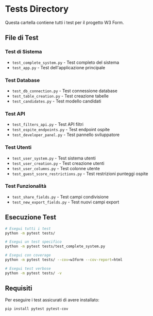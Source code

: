 # Tests Directory

Questa cartella contiene tutti i test per il progetto W3 Form.

## File di Test

### Test di Sistema
- `test_complete_system.py` - Test completo del sistema
- `test_app.py` - Test dell'applicazione principale

### Test Database
- `test_db_connection.py` - Test connessione database
- `test_table_creation.py` - Test creazione tabelle
- `test_candidates.py` - Test modello candidati

### Test API
- `test_filters_api.py` - Test API filtri
- `test_ospite_endpoints.py` - Test endpoint ospite
- `test_developer_panel.py` - Test pannello sviluppatore

### Test Utenti
- `test_user_system.py` - Test sistema utenti
- `test_user_creation.py` - Test creazione utenti
- `test_user_columns.py` - Test colonne utente
- `test_guest_score_restrictions.py` - Test restrizioni punteggi ospite

### Test Funzionalità
- `test_share_fields.py` - Test campi condivisione
- `test_new_export_fields.py` - Test nuovi campi export

## Esecuzione Test

```bash
# Esegui tutti i test
python -m pytest tests/

# Esegui un test specifico
python -m pytest tests/test_complete_system.py

# Esegui con coverage
python -m pytest tests/ --cov=w3form --cov-report=html

# Esegui test verbose
python -m pytest tests/ -v
```

## Requisiti

Per eseguire i test assicurati di avere installato:
```bash
pip install pytest pytest-cov
```
